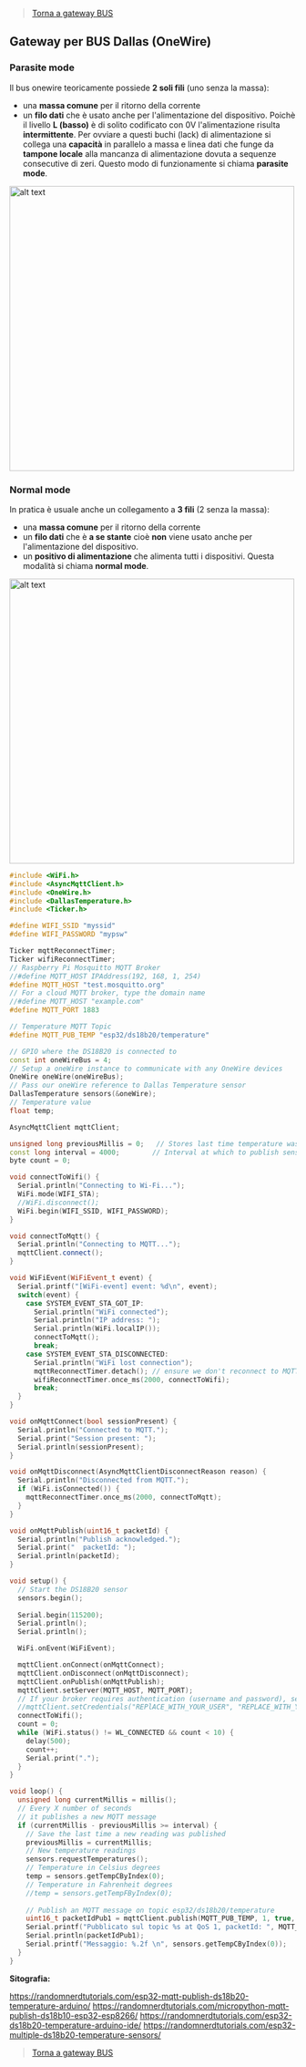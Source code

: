 
>[Torna a gateway BUS](gateway.md)

## **Gateway per BUS Dallas (OneWire)**

### **Parasite mode**

Il bus onewire teoricamente possiede **2 soli fili** (uno senza la massa):
- una **massa comune** per il ritorno della corrente 
- un **filo dati** che è usato anche per l'alimentazione del dispositivo. Poichè il livello **L (basso)** è di solito codificato con 0V l'alimentazione risulta **intermittente**. Per ovviare a questi buchi (lack) di alimentazione si collega una **capacità** in parallelo a massa e linea dati che funge da **tampone locale** alla mancanza di alimentazione dovuta a sequenze consecutive di zeri. Questo modo di funzionamente si chiama **parasite mode**.

<img src="ds18b20_esp32_single_parasite_bb.png" alt="alt text" width="500">

### **Normal mode**

In pratica è usuale anche un collegamento a **3 fili** (2 senza la massa):
- una **massa comune** per il ritorno della corrente 
- un **filo dati** che è **a se stante** cioè **non** viene usato anche per l'alimentazione del dispositivo.
- un **positivo di alimentazione** che alimenta tutti i dispositivi. Questa modalità si chiama **normal mode**.

<img src="ds18b20_esp32_single_normal.png" alt="alt text" width="500">

```C++
#include <WiFi.h>
#include <AsyncMqttClient.h>
#include <OneWire.h>
#include <DallasTemperature.h>
#include <Ticker.h>

#define WIFI_SSID "myssid"
#define WIFI_PASSWORD "mypsw"

Ticker mqttReconnectTimer;
Ticker wifiReconnectTimer;
// Raspberry Pi Mosquitto MQTT Broker
//#define MQTT_HOST IPAddress(192, 168, 1, 254)
#define MQTT_HOST "test.mosquitto.org"
// For a cloud MQTT broker, type the domain name
//#define MQTT_HOST "example.com"
#define MQTT_PORT 1883

// Temperature MQTT Topic
#define MQTT_PUB_TEMP "esp32/ds18b20/temperature"

// GPIO where the DS18B20 is connected to
const int oneWireBus = 4;          
// Setup a oneWire instance to communicate with any OneWire devices
OneWire oneWire(oneWireBus);
// Pass our oneWire reference to Dallas Temperature sensor 
DallasTemperature sensors(&oneWire);
// Temperature value
float temp;

AsyncMqttClient mqttClient;

unsigned long previousMillis = 0;   // Stores last time temperature was published
const long interval = 4000;        // Interval at which to publish sensor readings
byte count = 0;

void connectToWifi() {
  Serial.println("Connecting to Wi-Fi...");
  WiFi.mode(WIFI_STA);
  //WiFi.disconnect();
  WiFi.begin(WIFI_SSID, WIFI_PASSWORD);
}

void connectToMqtt() {
  Serial.println("Connecting to MQTT...");
  mqttClient.connect();
}

void WiFiEvent(WiFiEvent_t event) {
  Serial.printf("[WiFi-event] event: %d\n", event);
  switch(event) {
    case SYSTEM_EVENT_STA_GOT_IP:
      Serial.println("WiFi connected");
      Serial.println("IP address: ");
      Serial.println(WiFi.localIP());
      connectToMqtt();
      break;
    case SYSTEM_EVENT_STA_DISCONNECTED:
      Serial.println("WiFi lost connection");
      mqttReconnectTimer.detach(); // ensure we don't reconnect to MQTT while reconnecting to Wi-Fi
      wifiReconnectTimer.once_ms(2000, connectToWifi);
      break;
  }
}

void onMqttConnect(bool sessionPresent) {
  Serial.println("Connected to MQTT.");
  Serial.print("Session present: ");
  Serial.println(sessionPresent);
}

void onMqttDisconnect(AsyncMqttClientDisconnectReason reason) {
  Serial.println("Disconnected from MQTT.");
  if (WiFi.isConnected()) {
    mqttReconnectTimer.once_ms(2000, connectToMqtt);
  }
}

void onMqttPublish(uint16_t packetId) {
  Serial.println("Publish acknowledged.");
  Serial.print("  packetId: ");
  Serial.println(packetId);
}

void setup() {
  // Start the DS18B20 sensor
  sensors.begin();
  
  Serial.begin(115200);
  Serial.println();
  Serial.println();

  WiFi.onEvent(WiFiEvent);

  mqttClient.onConnect(onMqttConnect);
  mqttClient.onDisconnect(onMqttDisconnect);
  mqttClient.onPublish(onMqttPublish);
  mqttClient.setServer(MQTT_HOST, MQTT_PORT);
  // If your broker requires authentication (username and password), set them below
  //mqttClient.setCredentials("REPlACE_WITH_YOUR_USER", "REPLACE_WITH_YOUR_PASSWORD");
  connectToWifi();
  count = 0;
  while (WiFi.status() != WL_CONNECTED && count < 10) {
    delay(500);
    count++;
    Serial.print(".");
  }
}

void loop() {
  unsigned long currentMillis = millis();
  // Every X number of seconds 
  // it publishes a new MQTT message
  if (currentMillis - previousMillis >= interval) {
    // Save the last time a new reading was published
    previousMillis = currentMillis;
    // New temperature readings
    sensors.requestTemperatures(); 
    // Temperature in Celsius degrees
    temp = sensors.getTempCByIndex(0);
    // Temperature in Fahrenheit degrees
    //temp = sensors.getTempFByIndex(0);
    
    // Publish an MQTT message on topic esp32/ds18b20/temperature
    uint16_t packetIdPub1 = mqttClient.publish(MQTT_PUB_TEMP, 1, true, String(temp).c_str());                            
    Serial.printf("Pubblicato sul topic %s at QoS 1, packetId: ", MQTT_PUB_TEMP);
    Serial.println(packetIdPub1);
    Serial.printf("Messaggio: %.2f \n", sensors.getTempCByIndex(0));
  }
}

```

**Sitografia:**

https://randomnerdtutorials.com/esp32-mqtt-publish-ds18b20-temperature-arduino/
https://randomnerdtutorials.com/micropython-mqtt-publish-ds18b10-esp32-esp8266/
https://randomnerdtutorials.com/esp32-ds18b20-temperature-arduino-ide/
https://randomnerdtutorials.com/esp32-multiple-ds18b20-temperature-sensors/

>[Torna a gateway BUS](gateway.md)
